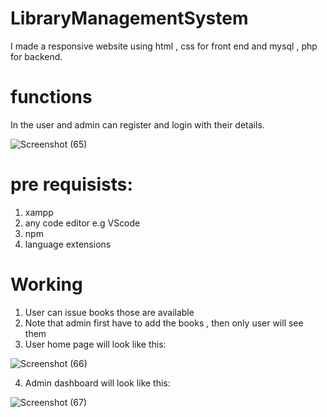 # LibraryManagementSystem

I made a responsive website using html , css for front end and mysql , php for backend.

# functions
In the user and admin can register and login with their details.

![Screenshot (65)](https://github.com/NimishaRawat/LibraryManagementSystem/assets/76105207/44402ea9-49b5-4b99-a3d4-35826aa9bbd7)


# pre requisists:
 1. xampp 
 2. any code editor e.g VScode 
 3. npm
 4. language extensions
 
 # Working
 
 1. User can issue books those are available
 2. Note that admin first have to add the books , then only user will see them
 3. User home page will look like this:
 
  ![Screenshot (66)](https://github.com/NimishaRawat/LibraryManagementSystem/assets/76105207/c05a6ca9-3ff3-4f75-8b0f-db7c70c6d4ed)
  
 4. Admin dashboard will look like this:

  ![Screenshot (67)](https://github.com/NimishaRawat/LibraryManagementSystem/assets/76105207/7273359a-38e2-494d-805e-5239896766f0)
  
 

